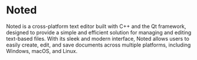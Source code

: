 # Noted
Noted is a cross-platform text editor built with C++ and the Qt framework, designed to provide a simple and efficient solution for managing and editing text-based files. With its sleek and modern interface, Noted allows users to easily create, edit, and save documents across multiple platforms, including Windows, macOS, and Linux.

